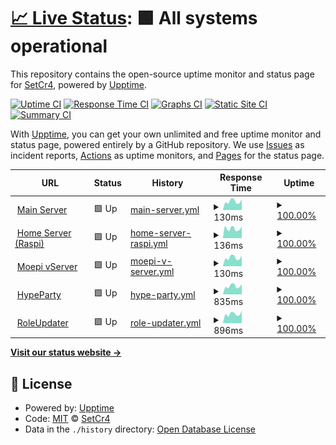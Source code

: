 # [📈 Live Status](https://status.cr4.live): <!--live status--> **🟩 All systems operational**

This repository contains the open-source uptime monitor and status page for [SetCr4](cr4.live), powered by [Upptime](https://github.com/upptime/upptime).

[![Uptime CI](https://github.com/SetCr4/cr4-upptime/workflows/Uptime%20CI/badge.svg)](https://github.com/SetCr4/cr4-upptime/actions?query=workflow%3A%22Uptime+CI%22)
[![Response Time CI](https://github.com/SetCr4/cr4-upptime/workflows/Response%20Time%20CI/badge.svg)](https://github.com/SetCr4/cr4-upptime/actions?query=workflow%3A%22Response+Time+CI%22)
[![Graphs CI](https://github.com/SetCr4/cr4-upptime/workflows/Graphs%20CI/badge.svg)](https://github.com/SetCr4/cr4-upptime/actions?query=workflow%3A%22Graphs+CI%22)
[![Static Site CI](https://github.com/SetCr4/cr4-upptime/workflows/Static%20Site%20CI/badge.svg)](https://github.com/SetCr4/cr4-upptime/actions?query=workflow%3A%22Static+Site+CI%22)
[![Summary CI](https://github.com/SetCr4/cr4-upptime/workflows/Summary%20CI/badge.svg)](https://github.com/SetCr4/cr4-upptime/actions?query=workflow%3A%22Summary+CI%22)

With [Upptime](https://upptime.js.org), you can get your own unlimited and free uptime monitor and status page, powered entirely by a GitHub repository. We use [Issues](https://github.com/SetCr4/cr4-upptime/issues) as incident reports, [Actions](https://github.com/SetCr4/cr4-upptime/actions) as uptime monitors, and [Pages](https://status.cr4.live) for the status page.

<!--start: status pages-->
<!-- This summary is generated by Upptime (https://github.com/upptime/upptime) -->
<!-- Do not edit this manually, your changes will be overwritten -->
<!-- prettier-ignore -->
| URL | Status | History | Response Time | Uptime |
| --- | ------ | ------- | ------------- | ------ |
| <img alt="" src="https://icons.duckduckgo.com/ip3/null.ico" height="13"> [Main Server](89.58.57.232) | 🟩 Up | [main-server.yml](https://github.com/SetCr4/cr4-upptime/commits/HEAD/history/main-server.yml) | <details><summary><img alt="Response time graph" src="./graphs/main-server/response-time-week.png" height="20"> 130ms</summary><br><a href="https://status.cr4.live/history/main-server"><img alt="Response time 118" src="https://img.shields.io/endpoint?url=https%3A%2F%2Fraw.githubusercontent.com%2FSetCr4%2Fcr4-upptime%2FHEAD%2Fapi%2Fmain-server%2Fresponse-time.json"></a><br><a href="https://status.cr4.live/history/main-server"><img alt="24-hour response time 161" src="https://img.shields.io/endpoint?url=https%3A%2F%2Fraw.githubusercontent.com%2FSetCr4%2Fcr4-upptime%2FHEAD%2Fapi%2Fmain-server%2Fresponse-time-day.json"></a><br><a href="https://status.cr4.live/history/main-server"><img alt="7-day response time 130" src="https://img.shields.io/endpoint?url=https%3A%2F%2Fraw.githubusercontent.com%2FSetCr4%2Fcr4-upptime%2FHEAD%2Fapi%2Fmain-server%2Fresponse-time-week.json"></a><br><a href="https://status.cr4.live/history/main-server"><img alt="30-day response time 119" src="https://img.shields.io/endpoint?url=https%3A%2F%2Fraw.githubusercontent.com%2FSetCr4%2Fcr4-upptime%2FHEAD%2Fapi%2Fmain-server%2Fresponse-time-month.json"></a><br><a href="https://status.cr4.live/history/main-server"><img alt="1-year response time 118" src="https://img.shields.io/endpoint?url=https%3A%2F%2Fraw.githubusercontent.com%2FSetCr4%2Fcr4-upptime%2FHEAD%2Fapi%2Fmain-server%2Fresponse-time-year.json"></a></details> | <details><summary><a href="https://status.cr4.live/history/main-server">100.00%</a></summary><a href="https://status.cr4.live/history/main-server"><img alt="All-time uptime 99.55%" src="https://img.shields.io/endpoint?url=https%3A%2F%2Fraw.githubusercontent.com%2FSetCr4%2Fcr4-upptime%2FHEAD%2Fapi%2Fmain-server%2Fuptime.json"></a><br><a href="https://status.cr4.live/history/main-server"><img alt="24-hour uptime 100.00%" src="https://img.shields.io/endpoint?url=https%3A%2F%2Fraw.githubusercontent.com%2FSetCr4%2Fcr4-upptime%2FHEAD%2Fapi%2Fmain-server%2Fuptime-day.json"></a><br><a href="https://status.cr4.live/history/main-server"><img alt="7-day uptime 100.00%" src="https://img.shields.io/endpoint?url=https%3A%2F%2Fraw.githubusercontent.com%2FSetCr4%2Fcr4-upptime%2FHEAD%2Fapi%2Fmain-server%2Fuptime-week.json"></a><br><a href="https://status.cr4.live/history/main-server"><img alt="30-day uptime 100.00%" src="https://img.shields.io/endpoint?url=https%3A%2F%2Fraw.githubusercontent.com%2FSetCr4%2Fcr4-upptime%2FHEAD%2Fapi%2Fmain-server%2Fuptime-month.json"></a><br><a href="https://status.cr4.live/history/main-server"><img alt="1-year uptime 99.55%" src="https://img.shields.io/endpoint?url=https%3A%2F%2Fraw.githubusercontent.com%2FSetCr4%2Fcr4-upptime%2FHEAD%2Fapi%2Fmain-server%2Fuptime-year.json"></a></details>
| <img alt="" src="https://icons.duckduckgo.com/ip3/null.ico" height="13"> [Home Server (Raspi)](pi.cr4.live) | 🟩 Up | [home-server-raspi.yml](https://github.com/SetCr4/cr4-upptime/commits/HEAD/history/home-server-raspi.yml) | <details><summary><img alt="Response time graph" src="./graphs/home-server-raspi/response-time-week.png" height="20"> 136ms</summary><br><a href="https://status.cr4.live/history/home-server-raspi"><img alt="Response time 162" src="https://img.shields.io/endpoint?url=https%3A%2F%2Fraw.githubusercontent.com%2FSetCr4%2Fcr4-upptime%2FHEAD%2Fapi%2Fhome-server-raspi%2Fresponse-time.json"></a><br><a href="https://status.cr4.live/history/home-server-raspi"><img alt="24-hour response time 167" src="https://img.shields.io/endpoint?url=https%3A%2F%2Fraw.githubusercontent.com%2FSetCr4%2Fcr4-upptime%2FHEAD%2Fapi%2Fhome-server-raspi%2Fresponse-time-day.json"></a><br><a href="https://status.cr4.live/history/home-server-raspi"><img alt="7-day response time 136" src="https://img.shields.io/endpoint?url=https%3A%2F%2Fraw.githubusercontent.com%2FSetCr4%2Fcr4-upptime%2FHEAD%2Fapi%2Fhome-server-raspi%2Fresponse-time-week.json"></a><br><a href="https://status.cr4.live/history/home-server-raspi"><img alt="30-day response time 129" src="https://img.shields.io/endpoint?url=https%3A%2F%2Fraw.githubusercontent.com%2FSetCr4%2Fcr4-upptime%2FHEAD%2Fapi%2Fhome-server-raspi%2Fresponse-time-month.json"></a><br><a href="https://status.cr4.live/history/home-server-raspi"><img alt="1-year response time 160" src="https://img.shields.io/endpoint?url=https%3A%2F%2Fraw.githubusercontent.com%2FSetCr4%2Fcr4-upptime%2FHEAD%2Fapi%2Fhome-server-raspi%2Fresponse-time-year.json"></a></details> | <details><summary><a href="https://status.cr4.live/history/home-server-raspi">100.00%</a></summary><a href="https://status.cr4.live/history/home-server-raspi"><img alt="All-time uptime 95.14%" src="https://img.shields.io/endpoint?url=https%3A%2F%2Fraw.githubusercontent.com%2FSetCr4%2Fcr4-upptime%2FHEAD%2Fapi%2Fhome-server-raspi%2Fuptime.json"></a><br><a href="https://status.cr4.live/history/home-server-raspi"><img alt="24-hour uptime 100.00%" src="https://img.shields.io/endpoint?url=https%3A%2F%2Fraw.githubusercontent.com%2FSetCr4%2Fcr4-upptime%2FHEAD%2Fapi%2Fhome-server-raspi%2Fuptime-day.json"></a><br><a href="https://status.cr4.live/history/home-server-raspi"><img alt="7-day uptime 100.00%" src="https://img.shields.io/endpoint?url=https%3A%2F%2Fraw.githubusercontent.com%2FSetCr4%2Fcr4-upptime%2FHEAD%2Fapi%2Fhome-server-raspi%2Fuptime-week.json"></a><br><a href="https://status.cr4.live/history/home-server-raspi"><img alt="30-day uptime 95.61%" src="https://img.shields.io/endpoint?url=https%3A%2F%2Fraw.githubusercontent.com%2FSetCr4%2Fcr4-upptime%2FHEAD%2Fapi%2Fhome-server-raspi%2Fuptime-month.json"></a><br><a href="https://status.cr4.live/history/home-server-raspi"><img alt="1-year uptime 94.53%" src="https://img.shields.io/endpoint?url=https%3A%2F%2Fraw.githubusercontent.com%2FSetCr4%2Fcr4-upptime%2FHEAD%2Fapi%2Fhome-server-raspi%2Fuptime-year.json"></a></details>
| <img alt="" src="https://icons.duckduckgo.com/ip3/null.ico" height="13"> [Moepi vServer](157.90.112.60) | 🟩 Up | [moepi-v-server.yml](https://github.com/SetCr4/cr4-upptime/commits/HEAD/history/moepi-v-server.yml) | <details><summary><img alt="Response time graph" src="./graphs/moepi-v-server/response-time-week.png" height="20"> 130ms</summary><br><a href="https://status.cr4.live/history/moepi-v-server"><img alt="Response time 117" src="https://img.shields.io/endpoint?url=https%3A%2F%2Fraw.githubusercontent.com%2FSetCr4%2Fcr4-upptime%2FHEAD%2Fapi%2Fmoepi-v-server%2Fresponse-time.json"></a><br><a href="https://status.cr4.live/history/moepi-v-server"><img alt="24-hour response time 162" src="https://img.shields.io/endpoint?url=https%3A%2F%2Fraw.githubusercontent.com%2FSetCr4%2Fcr4-upptime%2FHEAD%2Fapi%2Fmoepi-v-server%2Fresponse-time-day.json"></a><br><a href="https://status.cr4.live/history/moepi-v-server"><img alt="7-day response time 130" src="https://img.shields.io/endpoint?url=https%3A%2F%2Fraw.githubusercontent.com%2FSetCr4%2Fcr4-upptime%2FHEAD%2Fapi%2Fmoepi-v-server%2Fresponse-time-week.json"></a><br><a href="https://status.cr4.live/history/moepi-v-server"><img alt="30-day response time 119" src="https://img.shields.io/endpoint?url=https%3A%2F%2Fraw.githubusercontent.com%2FSetCr4%2Fcr4-upptime%2FHEAD%2Fapi%2Fmoepi-v-server%2Fresponse-time-month.json"></a><br><a href="https://status.cr4.live/history/moepi-v-server"><img alt="1-year response time 117" src="https://img.shields.io/endpoint?url=https%3A%2F%2Fraw.githubusercontent.com%2FSetCr4%2Fcr4-upptime%2FHEAD%2Fapi%2Fmoepi-v-server%2Fresponse-time-year.json"></a></details> | <details><summary><a href="https://status.cr4.live/history/moepi-v-server">100.00%</a></summary><a href="https://status.cr4.live/history/moepi-v-server"><img alt="All-time uptime 99.54%" src="https://img.shields.io/endpoint?url=https%3A%2F%2Fraw.githubusercontent.com%2FSetCr4%2Fcr4-upptime%2FHEAD%2Fapi%2Fmoepi-v-server%2Fuptime.json"></a><br><a href="https://status.cr4.live/history/moepi-v-server"><img alt="24-hour uptime 100.00%" src="https://img.shields.io/endpoint?url=https%3A%2F%2Fraw.githubusercontent.com%2FSetCr4%2Fcr4-upptime%2FHEAD%2Fapi%2Fmoepi-v-server%2Fuptime-day.json"></a><br><a href="https://status.cr4.live/history/moepi-v-server"><img alt="7-day uptime 100.00%" src="https://img.shields.io/endpoint?url=https%3A%2F%2Fraw.githubusercontent.com%2FSetCr4%2Fcr4-upptime%2FHEAD%2Fapi%2Fmoepi-v-server%2Fuptime-week.json"></a><br><a href="https://status.cr4.live/history/moepi-v-server"><img alt="30-day uptime 100.00%" src="https://img.shields.io/endpoint?url=https%3A%2F%2Fraw.githubusercontent.com%2FSetCr4%2Fcr4-upptime%2FHEAD%2Fapi%2Fmoepi-v-server%2Fuptime-month.json"></a><br><a href="https://status.cr4.live/history/moepi-v-server"><img alt="1-year uptime 99.54%" src="https://img.shields.io/endpoint?url=https%3A%2F%2Fraw.githubusercontent.com%2FSetCr4%2Fcr4-upptime%2FHEAD%2Fapi%2Fmoepi-v-server%2Fuptime-year.json"></a></details>
| <img alt="" src="https://icons.duckduckgo.com/ip3/hypeparty.net.ico" height="13"> [HypeParty](https://hypeparty.net) | 🟩 Up | [hype-party.yml](https://github.com/SetCr4/cr4-upptime/commits/HEAD/history/hype-party.yml) | <details><summary><img alt="Response time graph" src="./graphs/hype-party/response-time-week.png" height="20"> 835ms</summary><br><a href="https://status.cr4.live/history/hype-party"><img alt="Response time 780" src="https://img.shields.io/endpoint?url=https%3A%2F%2Fraw.githubusercontent.com%2FSetCr4%2Fcr4-upptime%2FHEAD%2Fapi%2Fhype-party%2Fresponse-time.json"></a><br><a href="https://status.cr4.live/history/hype-party"><img alt="24-hour response time 1041" src="https://img.shields.io/endpoint?url=https%3A%2F%2Fraw.githubusercontent.com%2FSetCr4%2Fcr4-upptime%2FHEAD%2Fapi%2Fhype-party%2Fresponse-time-day.json"></a><br><a href="https://status.cr4.live/history/hype-party"><img alt="7-day response time 835" src="https://img.shields.io/endpoint?url=https%3A%2F%2Fraw.githubusercontent.com%2FSetCr4%2Fcr4-upptime%2FHEAD%2Fapi%2Fhype-party%2Fresponse-time-week.json"></a><br><a href="https://status.cr4.live/history/hype-party"><img alt="30-day response time 778" src="https://img.shields.io/endpoint?url=https%3A%2F%2Fraw.githubusercontent.com%2FSetCr4%2Fcr4-upptime%2FHEAD%2Fapi%2Fhype-party%2Fresponse-time-month.json"></a><br><a href="https://status.cr4.live/history/hype-party"><img alt="1-year response time 770" src="https://img.shields.io/endpoint?url=https%3A%2F%2Fraw.githubusercontent.com%2FSetCr4%2Fcr4-upptime%2FHEAD%2Fapi%2Fhype-party%2Fresponse-time-year.json"></a></details> | <details><summary><a href="https://status.cr4.live/history/hype-party">100.00%</a></summary><a href="https://status.cr4.live/history/hype-party"><img alt="All-time uptime 99.89%" src="https://img.shields.io/endpoint?url=https%3A%2F%2Fraw.githubusercontent.com%2FSetCr4%2Fcr4-upptime%2FHEAD%2Fapi%2Fhype-party%2Fuptime.json"></a><br><a href="https://status.cr4.live/history/hype-party"><img alt="24-hour uptime 100.00%" src="https://img.shields.io/endpoint?url=https%3A%2F%2Fraw.githubusercontent.com%2FSetCr4%2Fcr4-upptime%2FHEAD%2Fapi%2Fhype-party%2Fuptime-day.json"></a><br><a href="https://status.cr4.live/history/hype-party"><img alt="7-day uptime 100.00%" src="https://img.shields.io/endpoint?url=https%3A%2F%2Fraw.githubusercontent.com%2FSetCr4%2Fcr4-upptime%2FHEAD%2Fapi%2Fhype-party%2Fuptime-week.json"></a><br><a href="https://status.cr4.live/history/hype-party"><img alt="30-day uptime 100.00%" src="https://img.shields.io/endpoint?url=https%3A%2F%2Fraw.githubusercontent.com%2FSetCr4%2Fcr4-upptime%2FHEAD%2Fapi%2Fhype-party%2Fuptime-month.json"></a><br><a href="https://status.cr4.live/history/hype-party"><img alt="1-year uptime 99.88%" src="https://img.shields.io/endpoint?url=https%3A%2F%2Fraw.githubusercontent.com%2FSetCr4%2Fcr4-upptime%2FHEAD%2Fapi%2Fhype-party%2Fuptime-year.json"></a></details>
| <img alt="" src="https://icons.duckduckgo.com/ip3/api.cr4.live.ico" height="13"> [RoleUpdater](https://api.cr4.live) | 🟩 Up | [role-updater.yml](https://github.com/SetCr4/cr4-upptime/commits/HEAD/history/role-updater.yml) | <details><summary><img alt="Response time graph" src="./graphs/role-updater/response-time-week.png" height="20"> 896ms</summary><br><a href="https://status.cr4.live/history/role-updater"><img alt="Response time 824" src="https://img.shields.io/endpoint?url=https%3A%2F%2Fraw.githubusercontent.com%2FSetCr4%2Fcr4-upptime%2FHEAD%2Fapi%2Frole-updater%2Fresponse-time.json"></a><br><a href="https://status.cr4.live/history/role-updater"><img alt="24-hour response time 1024" src="https://img.shields.io/endpoint?url=https%3A%2F%2Fraw.githubusercontent.com%2FSetCr4%2Fcr4-upptime%2FHEAD%2Fapi%2Frole-updater%2Fresponse-time-day.json"></a><br><a href="https://status.cr4.live/history/role-updater"><img alt="7-day response time 896" src="https://img.shields.io/endpoint?url=https%3A%2F%2Fraw.githubusercontent.com%2FSetCr4%2Fcr4-upptime%2FHEAD%2Fapi%2Frole-updater%2Fresponse-time-week.json"></a><br><a href="https://status.cr4.live/history/role-updater"><img alt="30-day response time 841" src="https://img.shields.io/endpoint?url=https%3A%2F%2Fraw.githubusercontent.com%2FSetCr4%2Fcr4-upptime%2FHEAD%2Fapi%2Frole-updater%2Fresponse-time-month.json"></a><br><a href="https://status.cr4.live/history/role-updater"><img alt="1-year response time 824" src="https://img.shields.io/endpoint?url=https%3A%2F%2Fraw.githubusercontent.com%2FSetCr4%2Fcr4-upptime%2FHEAD%2Fapi%2Frole-updater%2Fresponse-time-year.json"></a></details> | <details><summary><a href="https://status.cr4.live/history/role-updater">100.00%</a></summary><a href="https://status.cr4.live/history/role-updater"><img alt="All-time uptime 99.92%" src="https://img.shields.io/endpoint?url=https%3A%2F%2Fraw.githubusercontent.com%2FSetCr4%2Fcr4-upptime%2FHEAD%2Fapi%2Frole-updater%2Fuptime.json"></a><br><a href="https://status.cr4.live/history/role-updater"><img alt="24-hour uptime 100.00%" src="https://img.shields.io/endpoint?url=https%3A%2F%2Fraw.githubusercontent.com%2FSetCr4%2Fcr4-upptime%2FHEAD%2Fapi%2Frole-updater%2Fuptime-day.json"></a><br><a href="https://status.cr4.live/history/role-updater"><img alt="7-day uptime 100.00%" src="https://img.shields.io/endpoint?url=https%3A%2F%2Fraw.githubusercontent.com%2FSetCr4%2Fcr4-upptime%2FHEAD%2Fapi%2Frole-updater%2Fuptime-week.json"></a><br><a href="https://status.cr4.live/history/role-updater"><img alt="30-day uptime 100.00%" src="https://img.shields.io/endpoint?url=https%3A%2F%2Fraw.githubusercontent.com%2FSetCr4%2Fcr4-upptime%2FHEAD%2Fapi%2Frole-updater%2Fuptime-month.json"></a><br><a href="https://status.cr4.live/history/role-updater"><img alt="1-year uptime 99.92%" src="https://img.shields.io/endpoint?url=https%3A%2F%2Fraw.githubusercontent.com%2FSetCr4%2Fcr4-upptime%2FHEAD%2Fapi%2Frole-updater%2Fuptime-year.json"></a></details>

<!--end: status pages-->

[**Visit our status website →**](https://status.cr4.live)

## 📄 License

- Powered by: [Upptime](https://github.com/upptime/upptime)
- Code: [MIT](./LICENSE) © [SetCr4](cr4.live)
- Data in the `./history` directory: [Open Database License](https://opendatacommons.org/licenses/odbl/1-0/)
